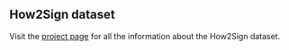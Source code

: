## How2Sign dataset
Visit the [project page](https://how2sign.github.io/) for all the information about the How2Sign dataset.
